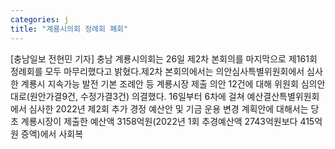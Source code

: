 ```yaml
---
categories: j
title: "계룡시의회 정례회 폐회"
---
```

[충남일보 전현민 기자] 충남 계룡시의회는 26일 제2차 본회의를 마지막으로 제161회 정례회를 모두 마무리했다고 밝혔다.제2차 본회의에서는 의안심사특별위원회에서 심사한 계룡시 지속가능 발전 기본 조례안 등 계룡시장 제출 의안 12건에 대해 위원회 심의안대로(원안가결9건, 수정가결3건) 의결했다. 16일부터 6차에 걸쳐 예산결산특별위원회에서 심사한 2022년 제2회 추가 경정 예산안 및 기금 운용 변경 계획안에 대해서는 당초 계룡시장이 제출한 예산액 3158억원(2022년 1회 추경예산액 2743억원보다 415억원 증액)에서 사회복